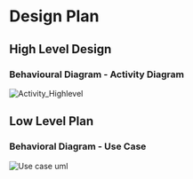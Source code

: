# Design Plan

## High Level Design


### Behavioural Diagram - Activity Diagram
![Activity_Highlevel](https://user-images.githubusercontent.com/80762657/131832532-91b0407d-5cbe-4236-ae58-c8a574e89484.jpeg)





## Low Level Plan
### Behavioral Diagram - Use Case
![Use case uml](https://user-images.githubusercontent.com/80387015/131832745-117a328d-7825-4fdc-a666-e67e118c3618.png)


